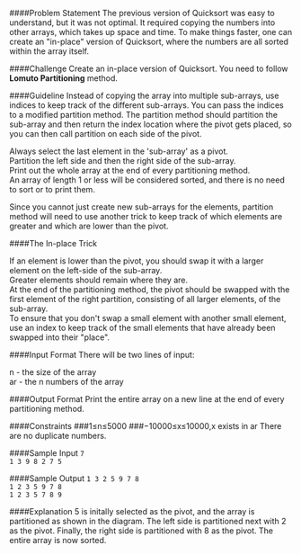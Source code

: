####Problem Statement
The previous version of Quicksort was easy to understand, but it was not optimal. It required copying the numbers into other arrays, which takes up space and time. To make things faster, one can create an "in-place" version of Quicksort, where the numbers are all sorted within the array itself.

####Challenge
Create an in-place version of Quicksort. You need to follow <b>Lomuto Partitioning</b> method.

####Guideline
Instead of copying the array into multiple sub-arrays, use indices to keep track of the different sub-arrays. You can pass the indices to a modified partition method. The partition method should partition the sub-array and then return the index location where the pivot gets placed, so you can then call partition on each side of the pivot.

Always select the last element in the 'sub-array' as a pivot.<br>
Partition the left side and then the right side of the sub-array.<br>
Print out the whole array at the end of every partitioning method.<br>
An array of length 1 or less will be considered sorted, and there is no need to sort or to print them.

Since you cannot just create new sub-arrays for the elements, partition method will need to use another trick to keep track of which elements are greater and which are lower than the pivot.

####The In-place Trick

If an element is lower than the pivot, you should swap it with a larger element on the left-side of the sub-array.<br>
Greater elements should remain where they are.<br>
At the end of the partitioning method, the pivot should be swapped with the first element of the right partition, consisting of all larger elements, of the sub-array.<br>
To ensure that you don't swap a small element with another small element, use an index to keep track of the small elements that have already been swapped into their "place".

####Input Format
There will be two lines of input:

n - the size of the array<br>
ar - the n numbers of the array<br>

####Output Format
Print the entire array on a new line at the end of every partitioning method.

####Constraints
###1≤n≤5000
###−10000≤x≤10000,x exists in ar
There are no duplicate numbers.

####Sample Input
`7`<br>
`1 3 9 8 2 7 5`

####Sample Output
`1 3 2 5 9 7 8`<br>
`1 2 3 5 9 7 8`<br>
`1 2 3 5 7 8 9`

####Explanation
5 is initally selected as the pivot, and the array is partitioned as shown in the diagram. The left side is partitioned next with 2 as the pivot. Finally, the right side is partitioned with 8 as the pivot. The entire array is now sorted. 

